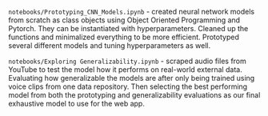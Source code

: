 
`notebooks/Prototyping_CNN_Models.ipynb` - created neural network models from scratch as class objects using Object Oriented Programming and Pytorch. They can be instantiated with hyperparameters. Cleaned up the functions and minimalized everything to be more efficient. Prototyped several different models and tuning hyperparameters as well.

`notebooks/Exploring Generalizability.ipynb` - scraped audio files from YouTube to test the model how it performs on real-world external data. Evaluating how generalizable the models are after only being trained using voice clips from one data repository. Then selecting the best performing model from both the prototyping and generalizability evaluations as our final exhaustive model to use for the web app.
